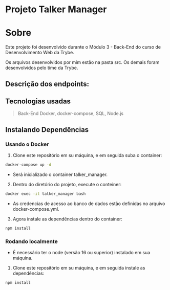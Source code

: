 # Projeto Talker Manager

# Sobre
Este projeto foi desenvolvido durante o Módulo 3 - Back-End do curso de Desenvolvimento Web da Trybe.

Os arquivos desenvolvidos por mim estão na pasta src. Os demais foram desenvolvidos pelo time da Trybe.

## Descrição dos endpoints:


## Tecnologias usadas

> Back-End
Docker, docker-compose, SQL, Node.js

## Instalando Dependências

### Usando o Docker

1. Clone este repositório em su máquina, e em seguida suba o container:
```bash
docker-compose up -d
``` 
- Será inicializado o container talker_manager.

2. Dentro do diretório do projeto, execute o conteiner:
```bash
docker exec -it talker_manager bash
``` 
- As credencias de acesso ao banco de dados estão definidas no arquivo docker-compose.yml.

3. Agora instale as dependências dentro do container:
```bash
npm install
``` 
### Rodando localmente

 - É necessário ter o node (versão 16 ou superior) instalado em sua máquina.
 
 1. Clone este repositório em su máquina, e em seguida instale as dependências:
 ```bash
npm install
``` 
 
